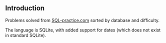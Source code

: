 ## Introduction

Problems solved from [SQL-practice.com](https://sql-practice.com/) sorted by database and difficulty. 

The language is SQLite, with added support for dates (which does not exist in standard SQLite).

